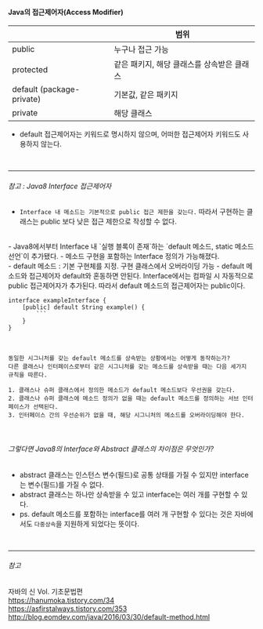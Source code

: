 #### Java의 접근제어자(Access Modifier)  

|  | 범위 |
| --- | --- |
| public | 누구나 접근 가능 |
| protected | 같은 패키지, 해당 클래스를 상속받은 클래스 |
| default (package-private) | 기본값, 같은 패키지 |
| private | 해당 클래스 |

- default 접근제어자는 키워드로 명시하지 않으며, 어떠한 접근제어자 키워드도 사용하지 않는다.  
<br>

* * *

###### 참고 : Java8 Interface 접근제어자  

- `Interface 내 메소드는 기본적으로 public 접근 제한을 갖는다.` 따라서 구현하는 클래스는 public 보다 낮은 접근 제한으로 작성할 수 없다.  
<br>
- Java8에서부터 Interface 내 `실행 블록이 존재`하는 `default 메소드, static 메소드 선언`이 추가됐다.  
- 메소드 구현을 포함하는 Interface 정의가 가능해졌다.  
<br>
- default 메소드 : 기본 구현체를 지정. 구현 클래스에서 오버라이딩 가능  
- default 메소드와 접근제어자 default와 혼동하면 안된다. Interface에서는 컴파일 시 자동적으로 public 접근제어자가 추가된다.  
따라서 default 메소드의 접근제어자는 public이다.  

```
interface exampleInterface {
    [public] default String example() {
        ```
    }
}
```

<br>

```
동일한 시그니처를 갖는 default 메소드를 상속받는 상황에서는 어떻게 동작하는가?
다른 클래스나 인터페이스로부터 같은 시그니처를 갖는 메소드를 상속받을 때는 다음 세가지 규칙을 따른다.

1. 클래스나 슈퍼 클래스에서 정의한 메소드가 default 메소드보다 우선권을 갖는다.
2. 클래스나 슈퍼 클래스에 메소드 정의가 없을 때는 default 메소드를 정의하는 서브 인터페이스가 선택된다.
3. 인터페이스 간의 우선순위가 없을 때, 해당 시그니처의 메소드를 오버라이딩해야 한다.

```

<br>

###### 그렇다면 Java8의 Interface와 Abstract 클래스의 차이점은 무엇인가?  
- abstract 클래스는 인스턴스 변수(필드)로 공통 상태를 가질 수 있지만 interface는 변수(필드)를 가질 수 없다.  
- abstract 클래스는 하나만 상속받을 수 있고 interface는 여러 개를 구현할 수 있다.  
- ps. default 메소드를 포함하는 interface를 여러 개 구현할 수 있다는 것은 자바에서도 `다중상속`을 지원하게 되었다는 뜻이다.  

<br>

* * *

###### 참고  

자바의 신 Vol. 기초문법편  
https://hanumoka.tistory.com/34  
https://asfirstalways.tistory.com/353  
http://blog.eomdev.com/java/2016/03/30/default-method.html  